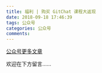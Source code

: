 ```yaml
---
title: 福利 | 购买 GitChat 课程大返现
date: 2018-09-18 17:46:39
tags: 公众号
categories: 公众号
comments:
---
```


[公众号更多文章](https://mp.weixin.qq.com/mp/profile_ext?action=home&__biz=MzUyMTg5MjA5OA==&scene=123#wechat_redirect)

欢迎在下方留言…… 

<!---more--->
